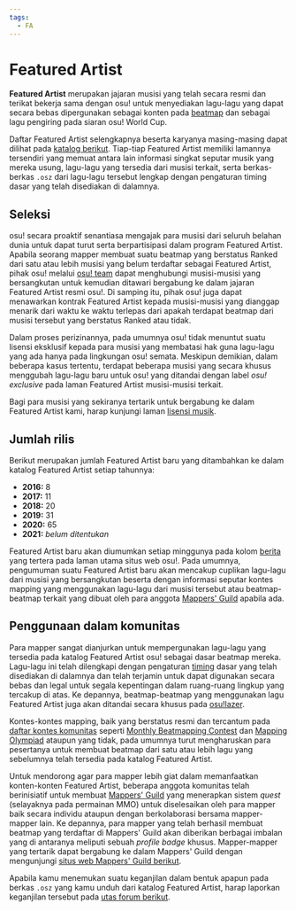 ```yaml
---
tags:
  - FA
---
```


# Featured Artist

**Featured Artist** merupakan jajaran musisi yang telah secara resmi dan terikat bekerja sama dengan osu! untuk menyediakan lagu-lagu yang dapat secara bebas dipergunakan sebagai konten pada [beatmap](/wiki/Beatmap) dan sebagai lagu pengiring pada siaran osu! World Cup.

Daftar Featured Artist selengkapnya beserta karyanya masing-masing dapat dilihat pada [katalog berikut](https://osu.ppy.sh/beatmaps/artists). Tiap-tiap Featured Artist memiliki lamannya tersendiri yang memuat antara lain informasi singkat seputar musik yang mereka usung, lagu-lagu yang tersedia dari musisi terkait, serta berkas-berkas `.osz` dari lagu-lagu tersebut lengkap dengan pengaturan timing dasar yang telah disediakan di dalamnya.

## Seleksi

osu! secara proaktif senantiasa mengajak para musisi dari seluruh belahan dunia untuk dapat turut serta berpartisipasi dalam program Featured Artist. Apabila seorang mapper membuat suatu beatmap yang berstatus Ranked dari satu atau lebih musisi yang belum terdaftar sebagai Featured Artist, pihak osu! melalui [osu! team](/wiki/People/The_Team) dapat menghubungi musisi-musisi yang bersangkutan untuk kemudian ditawari bergabung ke dalam jajaran Featured Artist resmi osu!. Di samping itu, pihak osu! juga dapat menawarkan kontrak Featured Artist kepada musisi-musisi yang dianggap menarik dari waktu ke waktu terlepas dari apakah terdapat beatmap dari musisi tersebut yang berstatus Ranked atau tidak.

Dalam proses perizinannya, pada umumnya osu! tidak menuntut suatu lisensi eksklusif kepada para musisi yang membatasi hak guna lagu-lagu yang ada hanya pada lingkungan osu! semata. Meskipun demikian, dalam beberapa kasus tertentu, terdapat beberapa musisi yang secara khusus menggubah lagu-lagu baru untuk osu! yang ditandai dengan label *osu! exclusive* pada laman Featured Artist musisi-musisi terkait.

Bagi para musisi yang sekiranya tertarik untuk bergabung ke dalam Featured Artist kami, harap kunjungi laman [lisensi musik](/wiki/Legal/Music_Licensing).

## Jumlah rilis

Berikut merupakan jumlah Featured Artist baru yang ditambahkan ke dalam katalog Featured Artist setiap tahunnya:

- **2016:** 8
- **2017:** 11
- **2018:** 20
- **2019:** 31
- **2020:** 65
- **2021:** *belum ditentukan*

Featured Artist baru akan diumumkan setiap minggunya pada kolom [berita](https://osu.ppy.sh/home/news) yang tertera pada laman utama situs web osu!. Pada umumnya, pengumuman suatu Featured Artist baru akan mencakup cuplikan lagu-lagu dari musisi yang bersangkutan beserta dengan informasi seputar kontes mapping yang menggunakan lagu-lagu dari musisi tersebut atau beatmap-beatmap terkait yang dibuat oleh para anggota [Mappers' Guild](/wiki/Mappers_Guild) apabila ada.

## Penggunaan dalam komunitas

Para mapper sangat dianjurkan untuk mempergunakan lagu-lagu yang tersedia pada katalog Featured Artist osu! sebagai dasar beatmap mereka. Lagu-lagu ini telah dilengkapi dengan pengaturan [timing](/wiki/Beatmap_Editor/Timing) dasar yang telah disediakan di dalamnya dan telah terjamin untuk dapat digunakan secara bebas dan legal untuk segala kepentingan dalam ruang-ruang lingkup yang tercakup di atas. Ke depannya, beatmap-beatmap yang menggunakan lagu Featured Artist juga akan ditandai secara khusus pada [osu!lazer](https://github.com/ppy/osu/releases).

Kontes-kontes mapping, baik yang berstatus resmi dan tercantum pada [daftar kontes komunitas](https://osu.ppy.sh/community/contests) seperti [Monthly Beatmapping Contest](/wiki/Contests/Monthly_Beatmapping_Contest) dan [Mapping Olympiad](/wiki/Contests#osu!-mapping-olympiad) ataupun yang tidak, pada umumnya turut mengharuskan para pesertanya untuk membuat beatmap dari satu atau lebih lagu yang sebelumnya telah tersedia pada katalog Featured Artist.

Untuk mendorong agar para mapper lebih giat dalam memanfaatkan konten-konten Featured Artist, beberapa anggota komunitas telah berinisiatif untuk membuat [Mappers' Guild](/wiki/Mappers_Guild) yang menerapkan sistem *quest* (selayaknya pada permainan MMO) untuk diselesaikan oleh para mapper baik secara individu ataupun dengan berkolaborasi bersama mapper-mapper lain. Ke depannya, para mapper yang telah berhasil membuat beatmap yang terdaftar di Mappers' Guild akan diberikan berbagai imbalan yang di antaranya meliputi sebuah *profile badge* khusus. Mapper-mapper yang tertarik dapat bergabung ke dalam Mappers' Guild dengan mengunjungi [situs web Mappers' Guild berikut](https://mappersguild.com/).

Apabila kamu menemukan suatu keganjilan dalam bentuk apapun pada berkas `.osz` yang kamu unduh dari katalog Featured Artist, harap laporkan keganjilan tersebut pada [utas forum berikut](https://osu.ppy.sh/community/forums/topics/783985).
